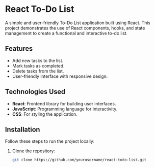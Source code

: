# React To-Do List

A simple and user-friendly To-Do List application built using React. This project demonstrates the use of React components, hooks, and state management to create a functional and interactive to-do list.

## Features

- Add new tasks to the list.
- Mark tasks as completed.
- Delete tasks from the list.
- User-friendly interface with responsive design.

## Technologies Used

- **React**: Frontend library for building user interfaces.
- **JavaScript**: Programming language for interactivity.
- **CSS**: For styling the application.

## Installation

Follow these steps to run the project locally:

1. Clone the repository:
   ```bash
   git clone https://github.com/yourusername/react-todo-list.git
